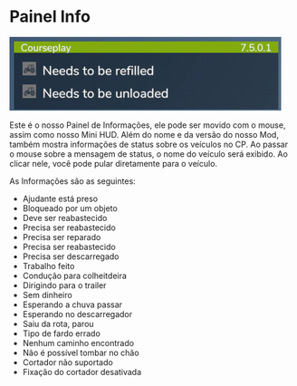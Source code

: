 # Painel Info

![Image](assets/images/infopanel_0_0_480_130.png)


Este é o nosso Painel de Informações, ele pode ser movido com o mouse, assim como nosso Mini HUD.
Além do nome e da versão do nosso Mod, também mostra informações de status sobre os veículos no CP.
Ao passar o mouse sobre a mensagem de status, o nome do veículo será exibido.
Ao clicar nele, você pode pular diretamente para o veículo.



As Informações são as seguintes:
- Ajudante está preso
- Bloqueado por um objeto
- Deve ser reabastecido
- Precisa ser reabastecido
- Precisa ser reparado
- Precisa ser reabastecido
- Precisa ser descarregado
- Trabalho feito
- Condução para colheitdeira
- Dirigindo para o trailer
- Sem dinheiro
- Esperando a chuva passar
- Esperando no descarregador
- Saiu da rota, parou
- Tipo de fardo errado
- Nenhum caminho encontrado
- Não é possível tombar no chão
- Cortador não suportado
- Fixação do cortador desativada



